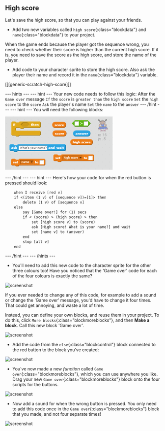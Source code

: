 ## High score

Let's save the high score, so that you can play against your friends.

+ Add two new variables called `high score`{:class="blockdata"} and `name`{:class="blockdata"} to your project.

When the game ends because the player got the sequence wrong, you need to check whether their score is higher than the current high score. If it is, you need to save the score as the high score, and store the name of the player.

+ Add code to your character sprite to store the high score. Also ask the player their name and record it in the `name`{:class="blockdata"} variable.

[[[generic-scratch-high-score]]]

--- hints ---
--- hint ---
Your new code needs to follow this logic:
After the `Game over` message
`If` the `score` is `greater than` the `high score`
`Set` the `high score` to the `score`
`Ask` the player's name
`Set` the `name` to the `answer`
--- /hint ---
--- hint ---
You will need the following blocks:

![Hint for high score](images/hint-high-score.png)

--- /hint ---
--- hint ---
Here's how your code for when the red button is pressed should look:

```blocks
	when I receive [red v]
	if <(item (1 v) of [sequence v])=[1]> then
		delete (1 v) of [sequence v]
	else
		say [Game over!] for (1) secs
		if < (score) > (high score) > then
			set [high score v] to (score)
			ask [High score! What is your name?] and wait
			set [name v] to (answer)
		end
		stop [all v]
	end
```
--- /hint ---
--- /hints ---

+ You'll need to add this new code to the character sprite for the other three colours too! Have you noticed that the 'Game over' code for each of the four colours is exactly the same?

![screenshot](images/colour-same.png)

If you ever needed to change any of this code, for example to add a sound or change the 'Game over' message, you'd have to change it four times. That could get annoying, and waste a lot of time.

Instead, you can define your own blocks, and reuse them in your project. To do this, click `More blocks`{:class="blockmoreblocks"}, and then **Make a block**. Call this new block 'Game over'.

![screenshot](images/colour-more.png)

+ Add the code from the `else`{:class="blockcontrol"} block connected to the red button to the block you've created:

![screenshot](images/colour-make-block.png)

+ You've now made a new _function_ called `Game over`{:class="blockmoreblocks"}, which you can use anywhere you like. Drag your new `Game over`{:class="blockmoreblocks"} block onto the four scripts for the buttons.

![screenshot](images/colour-use-block.png)

+ Now add a sound for when the wrong button is pressed. You only need to add this code once in the `Game over`{:class="blockmoreblocks"} block that you made, and not four separate times!

![screenshot](images/colour-cough.png)
